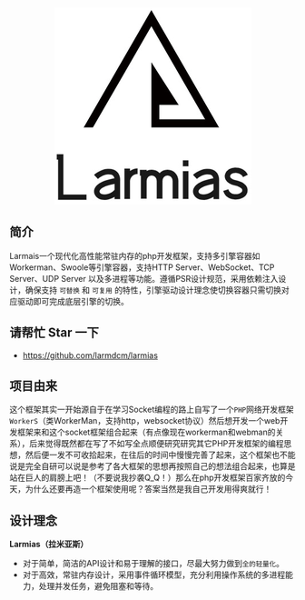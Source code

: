 <p align="center">
    <br>
    <img src="./build/resource/logo.jpg" alt="Larmias"  />
    <br>
</p>

## 简介

Larmais一个现代化高性能常驻内存的php开发框架，支持多引擎容器如 Workerman、Swoole等引擎容器，支持HTTP Server、WebSocket、TCP Server、UDP Server 以及多进程等功能。遵循PSR设计规范，采用依赖注入设计，确保支持 `可替换` 和 `可复用` 的特性，引擎驱动设计理念使切换容器只需切换对应驱动即可完成底层引擎的切换。

## 请帮忙 Star 一下

- https://github.com/larmdcm/larmias

## 项目由来

这个框架其实一开始源自于在学习Socket编程的路上自写了一个`PHP`网络开发框架`WorkerS`（类WorkerMan，支持http，websocket协议）然后想开发一个web开发框架来和这个socket框架组合起来（有点像现在workerman和webman的关系），后来觉得既然都在写了不如写全点顺便研究研究其它PHP开发框架的编程思想，然后便一发不可收拾起来，在往后的时间中慢慢完善了起来，这个框架也不能说是完全自研可以说是参考了各大框架的思想再按照自己的想法组合起来，也算是站在巨人的肩膀上吧！（不要说我抄袭Q_Q！）那么在php开发框架百家齐放的今天，为什么还要再造一个框架使用呢？答案当然是我自己开发用得爽就行！

## 设计理念

**Larmias（拉米亚斯）**

- 对于简单，简洁的API设计和易于理解的接口，尽最大努力做到`全的轻量化`。
- 对于高效，常驻内存设计，采用事件循环模型，充分利用操作系统的多进程能力，处理并发任务，避免阻塞和等待。